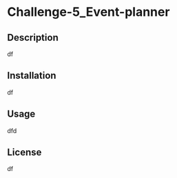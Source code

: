 # Challenge-5_Event-planner
  
  ## Description
  df
  
  ## Installation
  
  df
  
  ## Usage
  
  dfd
  
  ## License
  
  df
  